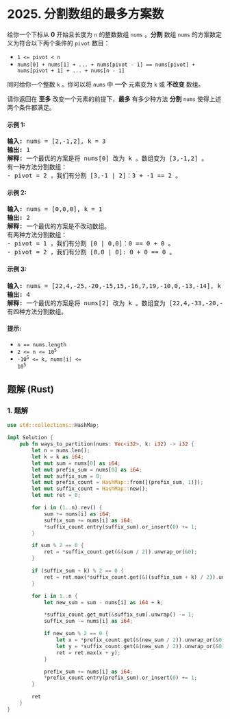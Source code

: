 # 2025. 分割数组的最多方案数
给你一个下标从 **0** 开始且长度为 `n` 的整数数组 `nums` 。**分割** 数组 `nums` 的方案数定义为符合以下两个条件的 `pivot` 数目：

* `1 <= pivot < n`
* `nums[0] + nums[1] + ... + nums[pivot - 1] == nums[pivot] + nums[pivot + 1] + ... + nums[n - 1]`

同时给你一个整数 `k` 。你可以将 `nums` 中 **一个** 元素变为 `k` 或 **不改变** 数组。

请你返回在 **至多** 改变一个元素的前提下，**最多** 有多少种方法 **分割** `nums` 使得上述两个条件都满足。

#### 示例 1:
<pre>
<strong>输入:</strong> nums = [2,-1,2], k = 3
<strong>输出:</strong> 1
<strong>解释:</strong> 一个最优的方案是将 nums[0] 改为 k 。数组变为 [3,-1,2] 。
有一种方法分割数组：
- pivot = 2 ，我们有分割 [3,-1 | 2]：3 + -1 == 2 。
</pre>

#### 示例 2:
<pre>
<strong>输入:</strong> nums = [0,0,0], k = 1
<strong>输出:</strong> 2
<strong>解释:</strong> 一个最优的方案是不改动数组。
有两种方法分割数组：
- pivot = 1 ，我们有分割 [0 | 0,0]：0 == 0 + 0 。
- pivot = 2 ，我们有分割 [0,0 | 0]: 0 + 0 == 0 。
</pre>

#### 示例 3:
<pre>
<strong>输入:</strong> nums = [22,4,-25,-20,-15,15,-16,7,19,-10,0,-13,-14], k = -33
<strong>输出:</strong> 4
<strong>解释:</strong> 一个最优的方案是将 nums[2] 改为 k 。数组变为 [22,4,-33,-20,-15,15,-16,7,19,-10,0,-13,-14] 。
有四种方法分割数组。
</pre>

#### 提示:
* `n == nums.length`
* <code>2 <= n <= 10<sup>5</sup></code>
* <code>-10<sup>5</sup> <= k, nums[i] <= 10<sup>5</sup></code>

## 题解 (Rust)

### 1. 题解
```Rust
use std::collections::HashMap;

impl Solution {
    pub fn ways_to_partition(nums: Vec<i32>, k: i32) -> i32 {
        let n = nums.len();
        let k = k as i64;
        let mut sum = nums[0] as i64;
        let mut prefix_sum = nums[0] as i64;
        let mut suffix_sum = 0;
        let mut prefix_count = HashMap::from([(prefix_sum, 1)]);
        let mut suffix_count = HashMap::new();
        let mut ret = 0;

        for i in (1..n).rev() {
            sum += nums[i] as i64;
            suffix_sum += nums[i] as i64;
            *suffix_count.entry(suffix_sum).or_insert(0) += 1;
        }

        if sum % 2 == 0 {
            ret = *suffix_count.get(&(sum / 2)).unwrap_or(&0);
        }

        if (suffix_sum + k) % 2 == 0 {
            ret = ret.max(*suffix_count.get(&((suffix_sum + k) / 2)).unwrap_or(&0));
        }

        for i in 1..n {
            let new_sum = sum - nums[i] as i64 + k;

            *suffix_count.get_mut(&suffix_sum).unwrap() -= 1;
            suffix_sum -= nums[i] as i64;

            if new_sum % 2 == 0 {
                let x = *prefix_count.get(&(new_sum / 2)).unwrap_or(&0);
                let y = *suffix_count.get(&(new_sum / 2)).unwrap_or(&0);
                ret = ret.max(x + y);
            }

            prefix_sum += nums[i] as i64;
            *prefix_count.entry(prefix_sum).or_insert(0) += 1;
        }

        ret
    }
}
```
